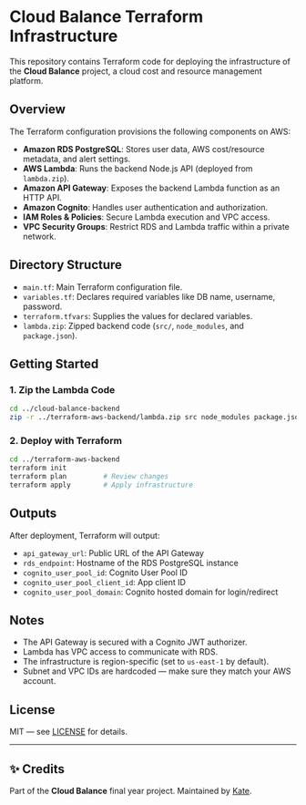 # Cloud Balance Terraform Infrastructure

This repository contains Terraform code for deploying the infrastructure of the **Cloud Balance** project, a cloud cost and resource management platform.

## Overview

The Terraform configuration provisions the following components on AWS:

- **Amazon RDS PostgreSQL**: Stores user data, AWS cost/resource metadata, and alert settings.
- **AWS Lambda**: Runs the backend Node.js API (deployed from `lambda.zip`).
- **Amazon API Gateway**: Exposes the backend Lambda function as an HTTP API.
- **Amazon Cognito**: Handles user authentication and authorization.
- **IAM Roles & Policies**: Secure Lambda execution and VPC access.
- **VPC Security Groups**: Restrict RDS and Lambda traffic within a private network.

## Directory Structure

- `main.tf`: Main Terraform configuration file.
- `variables.tf`: Declares required variables like DB name, username, password.
- `terraform.tfvars`: Supplies the values for declared variables.
- `lambda.zip`: Zipped backend code (`src/`, `node_modules`, and `package.json`).

## Getting Started

### 1. Zip the Lambda Code

```bash
cd ../cloud-balance-backend
zip -r ../terraform-aws-backend/lambda.zip src node_modules package.json
```

### 2. Deploy with Terraform

```bash
cd ../terraform-aws-backend
terraform init
terraform plan         # Review changes
terraform apply        # Apply infrastructure
```

## Outputs

After deployment, Terraform will output:

- `api_gateway_url`: Public URL of the API Gateway
- `rds_endpoint`: Hostname of the RDS PostgreSQL instance
- `cognito_user_pool_id`: Cognito User Pool ID
- `cognito_user_pool_client_id`: App client ID
- `cognito_user_pool_domain`: Cognito hosted domain for login/redirect

## Notes

- The API Gateway is secured with a Cognito JWT authorizer.
- Lambda has VPC access to communicate with RDS.
- The infrastructure is region-specific (set to `us-east-1` by default).
- Subnet and VPC IDs are hardcoded — make sure they match your AWS account.

## License

MIT — see [LICENSE](LICENSE) for details.

---

## ✨ Credits

Part of the **Cloud Balance** final year project.
Maintained by [Kate](https://github.com/katmolony).
